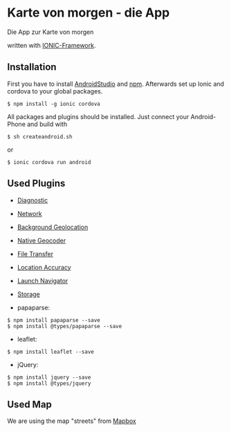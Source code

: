 # Karte von morgen - die App
Die App zur Karte von morgen

written with [IONIC-Framework](https://ionicframework.com/).


## Installation ##

First you have to install [AndroidStudio](https://developer.android.com/studio/) and [npm](https://nodejs.org/en/). Afterwards set up Ionic and cordova to your global packages.

```
$ npm install -g ionic cordova
```

All packages and plugins should be installed.
Just connect your Android-Phone and build with

```
$ sh createandroid.sh
```
or
```
$ ionic cordova run android
```

## Used Plugins ##

* [Diagnostic](https://ionicframework.com/docs/native/diagnostic/)
* [Network](https://ionicframework.com/docs/native/network/)
* [Background Geolocation](https://ionicframework.com/docs/native/background-geolocation/)
* [Native Geocoder](https://ionicframework.com/docs/native/native-geocoder/)
* [File Transfer](https://ionicframework.com/docs/native/file-transfer/)
* [Location Accuracy](https://ionicframework.com/docs/native/location-accuracy/)
* [Launch Navigator](https://ionicframework.com/docs/native/launch-navigator/)
* [Storage](https://ionicframework.com/docs/storage/)

* papaparse:
```
$ npm install papaparse --save
$ npm install @types/papaparse --save
```

* leaflet:
```
$ npm install leaflet --save
```

* jQuery:
```
$ npm install jquery --save
$ npm install @types/jquery
```

## Used Map ##

We are using the map "streets" from [Mapbox](https://www.mapbox.com/)
